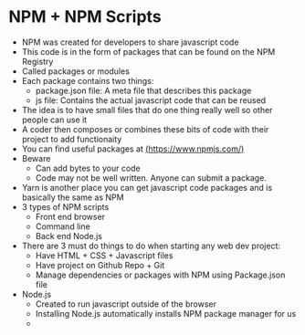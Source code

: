 # NPM + NPM Scripts
- NPM was created for developers to share javascript code
- This code is in the form of packages that can be found on the NPM Registry
- Called packages or modules
- Each package contains two things:
  - package.json file: A meta file that describes this package
  - js file: Contains the actual javascript code that can be reused
- The idea is to have small files that do one thing really well so other people can use it
- A coder then composes or combines these bits of code with their project to add functionaity
- You can find useful packages at [(https://www.npmjs.com/)](https://www.npmjs.com/)
- Beware
  - Can add bytes to your code
  - Code may not be well written. Anyone can submit a package.
- Yarn is another place you can get javascript code packages and is basically the same as NPM
- 3 types of NPM scripts
  - Front end browser
  - Command line
  - Back end Node.js
- There are 3 must do things to do when starting any web dev project:
  - Have HTML + CSS + Javascript files
  - Have project on Github Repo + Git
  - Manage dependencies or packages with NPM using Package.json file
- Node.js
  - Created to run javascript outside of the browser
  - Installing Node.js automatically installs NPM package manager for us
  - 